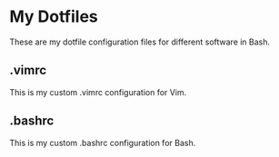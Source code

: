 # My Dotfiles

These are my dotfile configuration files for different software in Bash.

## .vimrc

This is my custom .vimrc configuration for Vim.

## .bashrc

This is my custom .bashrc configuration for Bash.
